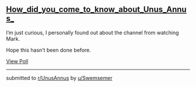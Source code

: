## [How_did_you_come_to_know_about_Unus_Annus_](https://www.reddit.com/r/UnusAnnus/comments/jrszcs/how_did_you_come_to_know_about_unus_annus/)
I’m just curious, I personally found out about the channel from watching Mark.

Hope this hasn’t been done before.

[View Poll](https://www.reddit.com/poll/jrszcs)

---

submitted to [r/UnusAnnus](https://www.reddit.com/r/UnusAnnus) by [u/Swemsemer](https://www.reddit.com/user/Swemsemer)
